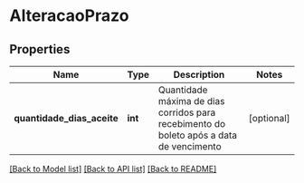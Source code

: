 # AlteracaoPrazo

## Properties
Name | Type | Description | Notes
------------ | ------------- | ------------- | -------------
**quantidade_dias_aceite** | **int** | Quantidade máxima de dias corridos para recebimento do boleto após a data de vencimento | [optional] 

[[Back to Model list]](../../README.md#documentation-for-models) [[Back to API list]](../../README.md#documentation-for-api-endpoints) [[Back to README]](../../README.md)


